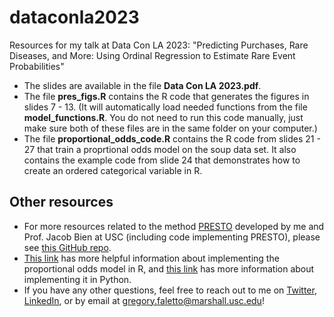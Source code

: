 # dataconla2023
Resources for my talk at Data Con LA 2023: "Predicting Purchases, Rare Diseases, and More: Using Ordinal Regression to Estimate Rare Event Probabilities"

* The slides are available in the file **Data Con LA 2023.pdf**.
* The file **pres_figs.R** contains the R code that generates the figures in slides 7 - 13. (It will automatically load needed functions from the file **model_functions.R**. You do not need to run this code manually, just make sure both of these files are in the same folder on your computer.)
* The file **proportional_odds_code.R** contains the R code from slides 21 - 27 that train a proprtional odds model on the soup data set. It also contains the example code from slide 24 that demonstrates how to create an ordered categorical variable in R.

## Other resources
* For more resources related to the method [PRESTO](https://proceedings.mlr.press/v202/faletto23a.html) developed by me and Prof. Jacob Bien at USC (including code implementing PRESTO), please see [this GitHub repo](https://github.com/gregfaletto/presto).
* [This link](https://stats.oarc.ucla.edu/r/dae/ordinal-logistic-regression/) has more helpful information about implementing the proportional odds model in R, and [this link](https://www.statsmodels.org/stable/examples/notebooks/generated/ordinal_regression.html#Logit-ordinal-regression:) has more information about implementing it in Python.
* If you have any other questions, feel free to reach out to me on [Twitter](https://twitter.com/GregoryFaletto), [LinkedIn](https://www.linkedin.com/in/gregfaletto/), or by email at [gregory.faletto@marshall.usc.edu](mailto:gregory.faletto@marshall.usc.edu)!
